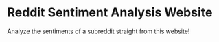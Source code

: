# Reddit Sentiment Analysis Website
Analyze the sentiments of a subreddit straight from this website!
